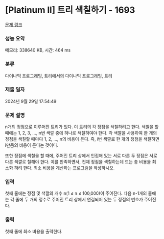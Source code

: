 # [Platinum II] 트리 색칠하기 - 1693 

[문제 링크](https://www.acmicpc.net/problem/1693) 

### 성능 요약

메모리: 338640 KB, 시간: 464 ms

### 분류

다이나믹 프로그래밍, 트리에서의 다이나믹 프로그래밍, 트리

### 제출 일자

2024년 9월 29일 17:54:49

### 문제 설명

<p>n개의 정점으로 이루어진 트리가 있다. 이 트리의 각 정점을 색칠하려고 한다. 색칠을 할 때에는 1, 2, 3, …, n번 색깔 중에 하나로 색칠하여야 한다. 각 색깔을 사용하여 한 개의 정점을 색칠할 때마다 1, 2, …, n의 비용이 든다. 즉, i번 색깔로 한 개의 정점을 색칠하면 i만큼의 비용이 든다는 것이다.</p>

<p>또한 정점에 색칠을 할 때에, 주어진 트리 상에서 인접해 있는 서로 다른 두 정점은 서로 다른 색깔로 칠해야 한다. 이를 만족하면서, 전체 정점을 색칠하는데 드는 총 비용을 최소화 하려 한다. 최소 비용을 계산하는 프로그램을 작성하시오.</p>

### 입력 

 <p>첫째 줄에는 정점 및 색깔의 개수 n(1 ≤ n ≤ 100,000)이 주어진다. 다음 n-1개의 줄에는 각 줄에 두 개의 정수로 주어진 트리 상에서 연결되어 있는 두 정점의 번호가 주어진다.</p>

### 출력 

 <p>첫째 줄에 최소 비용을 출력한다.</p>

